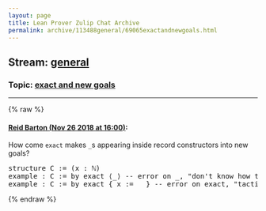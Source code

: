 ```yaml
---
layout: page
title: Lean Prover Zulip Chat Archive 
permalink: archive/113488general/69065exactandnewgoals.html
---
```


## Stream: [general](index.html)
### Topic: [exact and new goals](69065exactandnewgoals.html)

---


{% raw %}
#### [ Reid Barton (Nov 26 2018 at 16:00)](https://leanprover.zulipchat.com/#narrow/stream/113488-general/topic/exact%20and%20new%20goals/near/148372280):
<p>How come <code>exact</code> makes <code>_</code>s appearing inside record constructors into new goals?</p>
<div class="codehilite"><pre><span></span><span class="kn">structure</span> <span class="n">C</span> <span class="o">:=</span> <span class="o">(</span><span class="n">x</span> <span class="o">:</span> <span class="bp">ℕ</span><span class="o">)</span>
<span class="kn">example</span> <span class="o">:</span> <span class="n">C</span> <span class="o">:=</span> <span class="k">by</span> <span class="n">exact</span> <span class="bp">⟨_⟩</span> <span class="c1">-- error on _, &quot;don&#39;t know how to synthesize placeholder&quot;</span>
<span class="kn">example</span> <span class="o">:</span> <span class="n">C</span> <span class="o">:=</span> <span class="k">by</span> <span class="n">exact</span> <span class="o">{</span> <span class="n">x</span> <span class="o">:=</span> <span class="bp">_</span> <span class="o">}</span> <span class="c1">-- error on exact, &quot;tactic failed, there are unsolved goals&quot;</span>
</pre></div>


{% endraw %}
